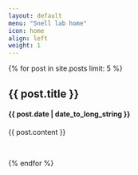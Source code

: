 ```yaml
---
layout: default
menu: "Snell lab home"
icon: home
align: left
weight: 1
---
```


{% for post in site.posts limit: 5 %}

<div class="row-fluid">
  <div class="span12">
    <h2>{{ post.title }}</h2>
    <h4>{{ post.date | date_to_long_string }}</h4>
    <p>{{ post.content }}</p>
  </div>
</div>
<br/>

{% endfor %}
